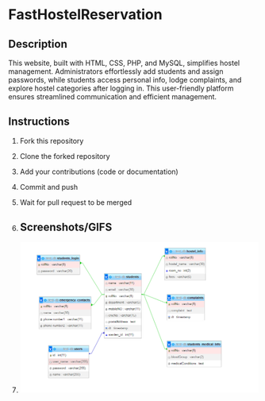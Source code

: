# FastHostelReservation

## Description
This website, built with HTML, CSS, PHP, and MySQL, simplifies hostel management. Administrators effortlessly add students and assign passwords, while students access personal info, lodge complaints, and explore hostel categories after logging in. This user-friendly platform ensures streamlined communication and efficient management.


## Instructions
1. Fork this repository
2. Clone the forked repository
3. Add your contributions (code or documentation)
4. Commit and push
5. Wait for pull request to be merged

6. ## Screenshots/GIFS
7. ![ProjectER](https://github.com/kashiiitech/FastHostelReservation/blob/main/img-Readme/design-db.png)
